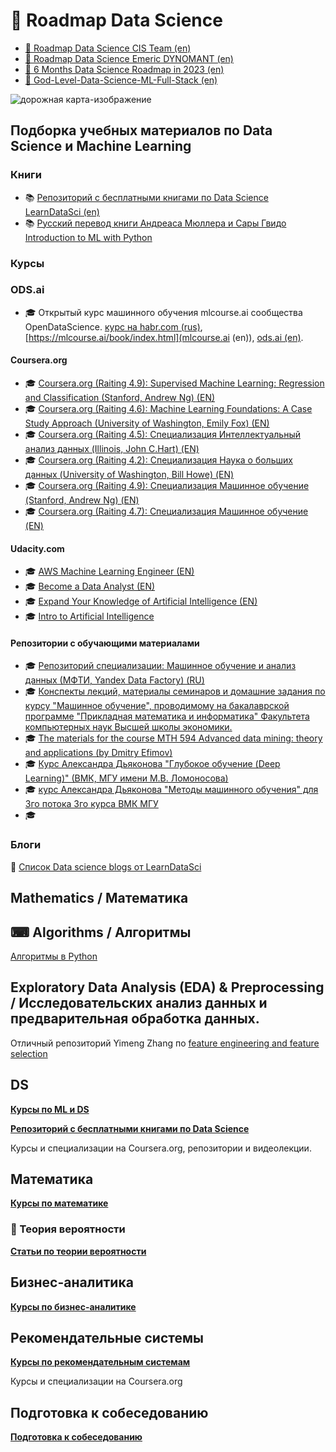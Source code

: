 # &#128640; Roadmap Data Science
* [&#129517; Roadmap Data Science CIS Team (en)](https://github.com/CIS-Team/Data-Science-Roadmap-2023)
* [&#129517; Roadmap Data Science Emeric DYNOMANT (en)](https://github.com/MrMimic/data-scientist-roadmap)
* [&#129517; 6 Months Data Science Roadmap in 2023 (en)](https://github.com/krishnaik06/6-Months-Data-Science-Roadmap-)
* [&#129517; God-Level-Data-Science-ML-Full-Stack (en)](https://github.com/hemansnation/God-Level-Data-Science-ML-Full-Stack)

![дорожная карта-изображение](http://nirvacana.com/thoughts/wp-content/uploads/2013/07/RoadToDataScientist1.png )

## Подборка учебных материалов по Data Science и Machine Learning
### Книги
* &#128218; [Репозиторий с бесплатными книгами по Data Science LearnDataSci (en)](https://github.com/LearnDataSci/free-data-science-learning/blob/master/free-data-science-books.md)
* &#128218; [Русский перевод книги Андреаса Мюллера и Сары Гвидо Introduction to ML with Python](https://github.com/Vasily-Sizov/Introduction_to_ML_with_Python_russian_translation)
### Курсы
### ODS.ai
* &#127891; Открытый курс машинного обучения mlcourse.ai сообщества OpenDataScience. [курс на habr.com (rus)](https://habr.com/ru/companies/ods/articles/322626/), [https://mlcourse.ai/book/index.html](mlcourse.ai (en)), [ods.ai (en)](https://ods.ai/tracks/mlcourse_ai).
#### Coursera.org
* &#127891; [Coursera.org (Raiting 4.9): Supervised Machine Learning: Regression and Classification (Stanford, Andrew Ng) (EN)](https://www.coursera.org/learn/machine-learning)
* &#127891; [Coursera.org (Raiting 4.6): Machine Learning Foundations: A Case Study Approach (University of Washington, Emily Fox) (EN)](https://www.coursera.org/learn/ml-foundations)
* &#127891; [Coursera.org (Raiting 4.5): Специализация Интеллектуальный анализ данных (Illinois, John C.Hart) (EN)](https://www.coursera.org/specializations/data-mining#courses)
* &#127891; [Coursera.org (Raiting 4.2): Специализация Наука о больших данных (University of Washington, Bill Howe) (EN)](https://www.coursera.org/specializations/data-science)
* &#127891; [Coursera.org (Raiting 4.9): Специализация Машинное обучение (Stanford, Andrew Ng) (EN)](https://www.coursera.org/specializations/machine-learning-introduction)
* &#127891; [Coursera.org (Raiting 4.7): Специализация Машинное обучение (EN)](https://www.coursera.org/specializations/machine-learning)

#### Udacity.com
* &#127891; [AWS Machine Learning Engineer (EN)](https://www.udacity.com/course/aws-machine-learning-engineer-nanodegree--nd189)
* &#127891; [Become a Data Analyst (EN)](https://www.udacity.com/course/data-analyst-nanodegree--nd002)
* &#127891; [Expand Your Knowledge of Artificial Intelligence (EN)](https://www.udacity.com/course/ai-artificial-intelligence-nanodegree--nd898)
* &#127891; [Intro to Artificial Intelligence](https://www.udacity.com/course/intro-to-artificial-intelligence--cs271#)

#### Репозитории с обучающими материалами
* &#127891; [Репозиторий специализации: Машинное обучение и анализ данных (МФТИ, Yandex Data Factory) (RU)](https://github.com/demidovakatya/mashinnoye-obucheniye)
* &#127891; [Конспекты лекций, материалы семинаров и домашние задания по курсу "Машинное обучение", проводимому на бакалаврской программе "Прикладная математика и информатика" Факультета компьютерных наук Высшей школы экономики.](https://github.com/esokolov/ml-course-hse)
* &#127891; [The materials for the course MTH 594 Advanced data mining: theory and applications (by Dmitry Efimov)](https://github.com/diefimov/MTH594_MachineLearning)
* &#127891; [Курс Александра Дьяконова "Глубокое обучение (Deep Learning)" (ВМК, МГУ имени М.В. Ломоносова)](https://github.com/Dyakonov/DL)
* &#127891; [курс Александра Дьяконова "Методы машинного обучения" для 3го потока 3го курса ВМК МГУ](https://github.com/Dyakonov/MSUML)
* &#127891; []()
### Блоги
&#128221; [Список Data science blogs от LearnDataSci](https://github.com/LearnDataSci/data-science-blogs)

## Mathematics / Математика
## &#9000; Algorithms / Алгоритмы
[Алгоритмы в Python](https://github.com/DenisPanchin/Algoritms)

## Exploratory Data Analysis (EDA) & Preprocessing / Исследовательских анализ данных и предварительная обработка данных.
Отличный репозиторий Yimeng Zhang по [feature engineering and feature selection](https://github.com/Yimeng-Zhang/feature-engineering-and-feature-selection)

## DS
[**Курсы по ML и DS**](https://github.com/DenisPanchin/DS/blob/main/course.md)

[**Репозиторий с бесплатными книгами по Data Science**](https://github.com/LearnDataSci/free-data-science-learning/blob/master/free-data-science-books.md)

Курсы и специализации на Coursera.org, репозитории и видеолекции.



## Математика
[**Курсы по математике**](https://github.com/DenisPanchin/DS/blob/main/MathCourse.md)
### &#127922;  Теория вероятности
[**Статьи по теории вероятности**](https://github.com/DenisPanchin/DS/blob/main/TeorVerNote.md)

## Бизнес-аналитика
[**Курсы по бизнес-аналитике**](https://github.com/DenisPanchin/DS/blob/main/BisCourse.md)

## Рекомендательные системы
[**Курсы по рекомендательным системам**](https://github.com/DenisPanchin/DS/blob/main/Recom.md)

Курсы и специализации на Coursera.org

## Подготовка к собеседованию
[**Подготовка к собеседованию**](https://github.com/DenisPanchin/DS/blob/main/ML_Interview.md)
